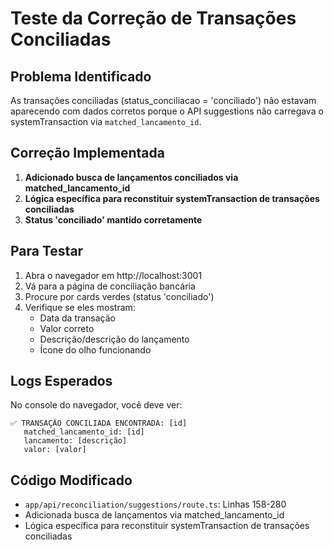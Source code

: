 # Teste da Correção de Transações Conciliadas

## Problema Identificado
As transações conciliadas (status_conciliacao = 'conciliado') não estavam aparecendo com dados corretos porque o API suggestions não carregava o systemTransaction via `matched_lancamento_id`.

## Correção Implementada
1. **Adicionado busca de lançamentos conciliados via matched_lancamento_id**
2. **Lógica específica para reconstituir systemTransaction de transações conciliadas**
3. **Status 'conciliado' mantido corretamente**

## Para Testar
1. Abra o navegador em http://localhost:3001
2. Vá para a página de conciliação bancária
3. Procure por cards verdes (status 'conciliado')
4. Verifique se eles mostram:
   - Data da transação
   - Valor correto
   - Descrição/descrição do lançamento
   - Ícone do olho funcionando

## Logs Esperados
No console do navegador, você deve ver:
```
✅ TRANSAÇÃO CONCILIADA ENCONTRADA: [id]
   matched_lancamento_id: [id]
   lancamento: [descrição]
   valor: [valor]
```

## Código Modificado
- `app/api/reconciliation/suggestions/route.ts`: Linhas 158-280
- Adicionada busca de lançamentos via matched_lancamento_id
- Lógica específica para reconstituir systemTransaction de transações conciliadas

